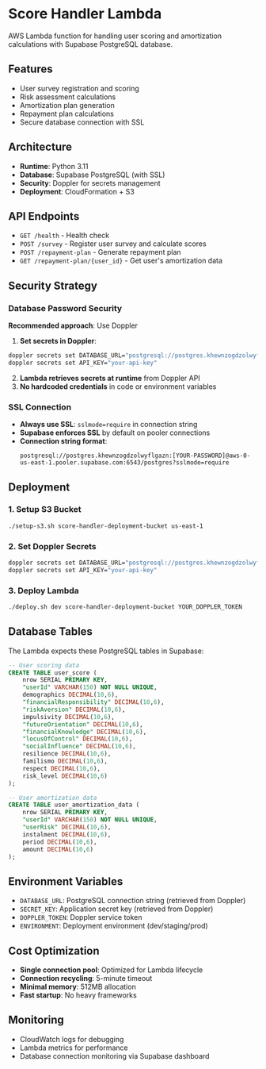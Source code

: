 # Score Handler Lambda

AWS Lambda function for handling user scoring and amortization calculations with Supabase PostgreSQL database.

## Features

- User survey registration and scoring
- Risk assessment calculations
- Amortization plan generation
- Repayment plan calculations
- Secure database connection with SSL

## Architecture

- **Runtime**: Python 3.11
- **Database**: Supabase PostgreSQL (with SSL)
- **Security**: Doppler for secrets management
- **Deployment**: CloudFormation + S3

## API Endpoints

- `GET /health` - Health check
- `POST /survey` - Register user survey and calculate scores
- `POST /repayment-plan` - Generate repayment plan
- `GET /repayment-plan/{user_id}` - Get user's amortization data

## Security Strategy

### Database Password Security
**Recommended approach**: Use Doppler

1. **Set secrets in Doppler**:
```bash
doppler secrets set DATABASE_URL="postgresql://postgres.khewnzogdzolwyflgazn:[YOUR-PASSWORD]@aws-0-us-east-1.pooler.supabase.com:6543/postgres"
doppler secrets set API_KEY="your-api-key"
```

2. **Lambda retrieves secrets at runtime** from Doppler API
3. **No hardcoded credentials** in code or environment variables

### SSL Connection
- **Always use SSL**: `sslmode=require` in connection string
- **Supabase enforces SSL** by default on pooler connections
- **Connection string format**: 
  ```
  postgresql://postgres.khewnzogdzolwyflgazn:[YOUR-PASSWORD]@aws-0-us-east-1.pooler.supabase.com:6543/postgres?sslmode=require
  ```

## Deployment

### 1. Setup S3 Bucket
```bash
./setup-s3.sh score-handler-deployment-bucket us-east-1
```

### 2. Set Doppler Secrets
```bash
doppler secrets set DATABASE_URL="postgresql://postgres.khewnzogdzolwyflgazn:[YOUR-PASSWORD]@aws-0-us-east-1.pooler.supabase.com:6543/postgres"
doppler secrets set API_KEY="your-api-key"
```

### 3. Deploy Lambda
```bash
./deploy.sh dev score-handler-deployment-bucket YOUR_DOPPLER_TOKEN
```

## Database Tables

The Lambda expects these PostgreSQL tables in Supabase:

```sql
-- User scoring data
CREATE TABLE user_score (
    nrow SERIAL PRIMARY KEY,
    "userId" VARCHAR(150) NOT NULL UNIQUE,
    demographics DECIMAL(10,6),
    "financialResponsibility" DECIMAL(10,6),
    "riskAversion" DECIMAL(10,6),
    impulsivity DECIMAL(10,6),
    "futureOrientation" DECIMAL(10,6),
    "financialKnowledge" DECIMAL(10,6),
    "locusOfControl" DECIMAL(10,6),
    "socialInfluence" DECIMAL(10,6),
    resilience DECIMAL(10,6),
    familismo DECIMAL(10,6),
    respect DECIMAL(10,6),
    risk_level DECIMAL(10,6)
);

-- User amortization data
CREATE TABLE user_amortization_data (
    nrow SERIAL PRIMARY KEY,
    "userId" VARCHAR(150) NOT NULL UNIQUE,
    "userRisk" DECIMAL(10,6),
    instalment DECIMAL(10,6),
    period DECIMAL(10,6),
    amount DECIMAL(10,6)
);
```

## Environment Variables

- `DATABASE_URL`: PostgreSQL connection string (retrieved from Doppler)
- `SECRET_KEY`: Application secret key (retrieved from Doppler)
- `DOPPLER_TOKEN`: Doppler service token
- `ENVIRONMENT`: Deployment environment (dev/staging/prod)

## Cost Optimization

- **Single connection pool**: Optimized for Lambda lifecycle
- **Connection recycling**: 5-minute timeout
- **Minimal memory**: 512MB allocation
- **Fast startup**: No heavy frameworks

## Monitoring

- CloudWatch logs for debugging
- Lambda metrics for performance
- Database connection monitoring via Supabase dashboard